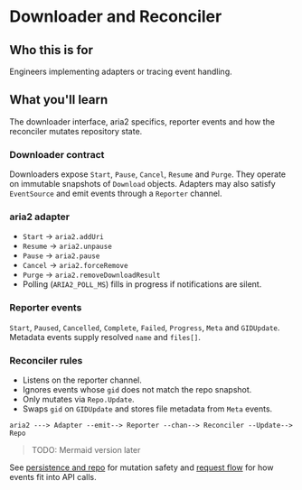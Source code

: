 # Downloader and Reconciler

## Who this is for
Engineers implementing adapters or tracing event handling.

## What you'll learn
The downloader interface, aria2 specifics, reporter events and how the
reconciler mutates repository state.

### Downloader contract
Downloaders expose `Start`, `Pause`, `Cancel`, `Resume` and `Purge`. They
operate on immutable snapshots of `Download` objects. Adapters may also
satisfy `EventSource` and emit events through a `Reporter` channel.

### aria2 adapter
- `Start` → `aria2.addUri`
- `Resume` → `aria2.unpause`
- `Pause`  → `aria2.pause`
- `Cancel` → `aria2.forceRemove`
- `Purge`  → `aria2.removeDownloadResult`
- Polling (`ARIA2_POLL_MS`) fills in progress if notifications are silent.

### Reporter events
`Start`, `Paused`, `Cancelled`, `Complete`, `Failed`, `Progress`, `Meta`
and `GIDUpdate`. Metadata events supply resolved `name` and `files[]`.

### Reconciler rules
- Listens on the reporter channel.
- Ignores events whose `gid` does not match the repo snapshot.
- Only mutates via `Repo.Update`.
- Swaps `gid` on `GIDUpdate` and stores file metadata from `Meta` events.

```
aria2 ---> Adapter --emit--> Reporter --chan--> Reconciler --Update--> Repo
```

> TODO: Mermaid version later

See [persistence and repo](persistence-and-repo.md) for mutation safety
and [request flow](request-flow.md) for how events fit into API calls.

